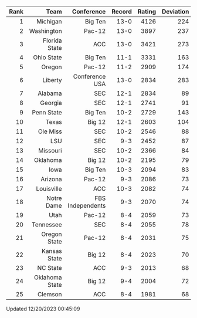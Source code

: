 | Rank  | Team                 | Conference           | Record   | Rating | Deviation |
| ---:  | ---:                 | ---:                 | ---:     | ---:   | ---:      |
| 1     | Michigan             | Big Ten              | 13-0     | 4126   | 224       |
| 2     | Washington           | Pac-12               | 13-0     | 3897   | 237       |
| 3     | Florida State        | ACC                  | 13-0     | 3421   | 273       |
| 4     | Ohio State           | Big Ten              | 11-1     | 3331   | 163       |
| 5     | Oregon               | Pac-12               | 11-2     | 2909   | 174       |
| 6     | Liberty              | Conference USA       | 13-0     | 2834   | 283       |
| 7     | Alabama              | SEC                  | 12-1     | 2834   | 89        |
| 8     | Georgia              | SEC                  | 12-1     | 2741   | 91        |
| 9     | Penn State           | Big Ten              | 10-2     | 2729   | 143       |
| 10    | Texas                | Big 12               | 12-1     | 2603   | 104       |
| 11    | Ole Miss             | SEC                  | 10-2     | 2546   | 88        |
| 12    | LSU                  | SEC                  | 9-3      | 2452   | 87        |
| 13    | Missouri             | SEC                  | 10-2     | 2366   | 84        |
| 14    | Oklahoma             | Big 12               | 10-2     | 2195   | 79        |
| 15    | Iowa                 | Big Ten              | 10-3     | 2094   | 83        |
| 16    | Arizona              | Pac-12               | 9-3      | 2086   | 73        |
| 17    | Louisville           | ACC                  | 10-3     | 2082   | 74        |
| 18    | Notre Dame           | FBS Independents     | 9-3      | 2070   | 74        |
| 19    | Utah                 | Pac-12               | 8-4      | 2059   | 73        |
| 20    | Tennessee            | SEC                  | 8-4      | 2055   | 78        |
| 21    | Oregon State         | Pac-12               | 8-4      | 2031   | 75        |
| 22    | Kansas State         | Big 12               | 8-4      | 2023   | 70        |
| 23    | NC State             | ACC                  | 9-3      | 2013   | 68        |
| 24    | Oklahoma State       | Big 12               | 9-4      | 2004   | 72        |
| 25    | Clemson              | ACC                  | 8-4      | 1981   | 68        |

Updated 12/20/2023 00:45:09
